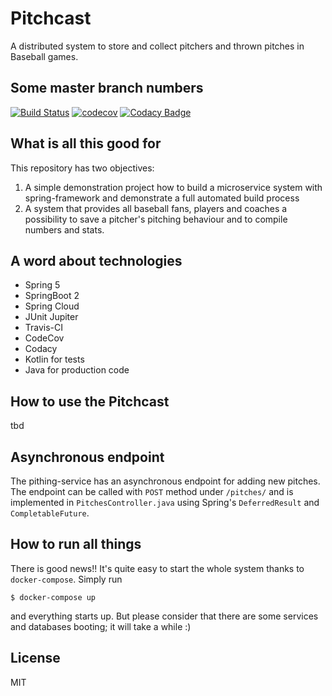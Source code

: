 # Pitchcast

A distributed system to store and collect pitchers and thrown pitches in Baseball games.

## Some master branch numbers
[![Build Status](https://travis-ci.org/SeWaS/pitchcast.svg?branch=master)](https://travis-ci.org/SeWaS/pitchcast)
[![codecov](https://codecov.io/gh/SeWaS/pitchcast/branch/master/graph/badge.svg)](https://codecov.io/gh/SeWaS/pitchcast)
[![Codacy Badge](https://api.codacy.com/project/badge/Grade/c4da3b36fdb54de8b34ecc852c7cfc83)](https://www.codacy.com/app/SeWaS/pitchcast?utm_source=github.com&amp;utm_medium=referral&amp;utm_content=SeWaS/pitchcast&amp;utm_campaign=Badge_Grade)

## What is all this good for
This repository has two objectives:
1. A simple demonstration project how to build a microservice system with spring-framework and demonstrate a full automated build process
2. A system that provides all baseball fans, players and coaches a possibility to save a pitcher's pitching behaviour and to compile numbers and stats.

## A word about technologies

- Spring 5
- SpringBoot 2
- Spring Cloud
- JUnit Jupiter
- Travis-CI
- CodeCov
- Codacy
- Kotlin for tests
- Java for production code

## How to use the Pitchcast 
tbd

## Asynchronous endpoint
The pithing-service has an asynchronous endpoint for adding new pitches. The endpoint can be called with ``POST`` method under ``/pitches/`` and is implemented in ``PitchesController.java`` using Spring's ``DeferredResult`` and ``CompletableFuture``.

## How to run all things
There is good news!! It's quite easy to start the whole system thanks to ``docker-compose``.
Simply run 
```
$ docker-compose up
```

and everything starts up. But please consider that there are some services and databases booting; it will take a while :)

## License
MIT
